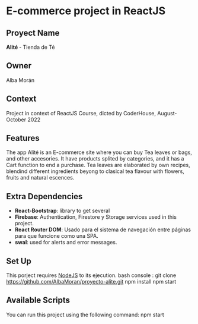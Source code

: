 # E-commerce project in ReactJS

## Proyect Name

<b> Alité </b> - Tienda de Té 

## Owner
Alba Morán

## Context
Project in context of ReactJS Course, dicted by CoderHouse, August-October 2022

## Features
The app Alité is an E-commerce site where you can buy Tea leaves or bags, and other accesories. 
It have products splited by categories, and it has a Cart function to end a purchase.
Tea leaves are elaborated by own recipes, blendind different ingredients beyong to clasical tea flavour with flowers, fruits and natural escences.


## Extra Dependencies

- **React-Bootstrap**: library to get several
- **Firebase**:  Authentication, Firestore y Storage services used in this project. 
- **React Router DOM**: Usado para el sistema de navegación entre páginas para que funcione como una SPA.
- **swal**: used for alerts and error messages.

## Set Up
This porject requires [NodeJS](https://nodejs.org/) to its ejecution.
bash console : git clone https://github.com/AlbaMoran/proyecto-alite.git
npm install
npm start

## Available Scripts

You can run this project using the following command: npm start



